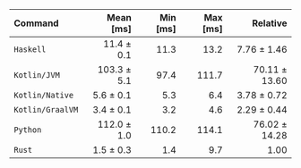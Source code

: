 | Command | Mean [ms] | Min [ms] | Max [ms] | Relative |
|:---|---:|---:|---:|---:|
| `Haskell` | 11.4 ± 0.1 | 11.3 | 13.2 | 7.76 ± 1.46 |
| `Kotlin/JVM` | 103.3 ± 5.1 | 97.4 | 111.7 | 70.11 ± 13.60 |
| `Kotlin/Native` | 5.6 ± 0.1 | 5.3 | 6.4 | 3.78 ± 0.72 |
| `Kotlin/GraalVM` | 3.4 ± 0.1 | 3.2 | 4.6 | 2.29 ± 0.44 |
| `Python` | 112.0 ± 1.0 | 110.2 | 114.1 | 76.02 ± 14.28 |
| `Rust` | 1.5 ± 0.3 | 1.4 | 9.7 | 1.00 |
